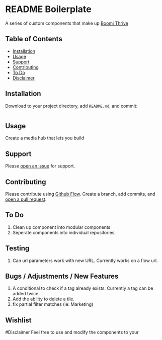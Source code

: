 # README Boilerplate

A series of custom components that make up [Boomi Thrive](https://www.boomi.com/thrive)

## Table of Contents

- [Installation](#installation)
- [Usage](#usage)
- [Support](#support)
- [Contributing](#contributing)
- [To Do](#todo)
- [Disclaimer](#disclaimer)

## Installation

Download to your project directory, add `README.md`, and commit:

```javascript

```

## Usage

Create a media hub that lets you build 

## Support

Please [open an issue](https://github.com/fraction/readme-boilerplate/issues/new) for support.

## Contributing

Please contribute using [Github Flow](https://guides.github.com/introduction/flow/). Create a branch, add commits, and [open a pull request](https://github.com/fraction/readme-boilerplate/compare/).

## To Do
1. Clean up component into modular components
2. Seperate components into individual repositories. 

## Testing 
1. Can url parameters work with new URL. Currently works on a flow url.

## Bugs / Adjustments / New Features
1. A conditional to check if a tag already exists. Currently a tag can be added twice.
2. Add the ability to delete a tile. 
3. fix partial filter matches (ie: Marketing)

## Wishlist 


#Disclaimer
Feel free to use and modify the components to your 